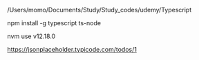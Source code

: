 /Users/momo/Documents/Study/Study_codes/udemy/Typescript



npm install -g typescript ts-node

nvm use v12.18.0

https://jsonplaceholder.typicode.com/todos/1